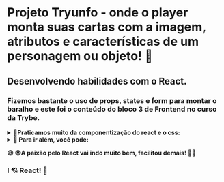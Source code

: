 # Projeto Tryunfo - onde o player monta suas cartas com a imagem, atributos e características de um personagem ou objeto! :rocket:

## Desenvolvendo habilidades com o React.

### Fizemos bastante o uso de props, states e form para montar o baralho e este foi o conteúdo do bloco 3 de Frontend no curso da Trybe. 

<details>
  <summary>
    <b>📌Praticamos muito da componentização do react e o css:</b>
  </summary>
  
  - **1** modularizando os componentes 
  - **2** criando formulário para enviar os dados
  - **3** validando alguns dados recebidos de input
  - **4** transferindo dados para outros componentes com as props
  - **5** salvando os cartões montados que são apresentados logo abaixo    
  - **6** filtrando os cartões montados por nome ou buscando por super trunfo  
  - **7** dividindo o css em cada um dos componentes para estilizar a página 
  - **obs:** se quiser testar o projeto você precisará baixál-lo, instalar as dependências(npm install) e depois poderá rodar (npm start ) para ver no navegador. 
</details>

<details>
  <summary>
    <b>📌 Para ir além, você pode:</b>
  </summary>

  - **Criando um jogo com os cartões prontos**
  - **enbaralhando os cards salvos com funções random**
  - **inserir pontuação**
  - **e muito mais**
</details>

<b>😉 😍A paixão pelo React vai indo muito bem, facilitou demais! :technologist:</b>



### I 💘 React! :rocket: 
